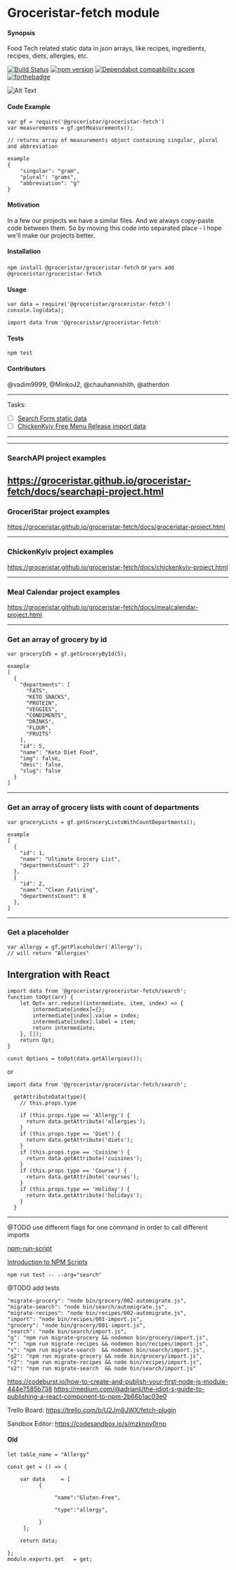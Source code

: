 # Groceristar-fetch module

#### Synopsis
Food Tech related static data in json arrays, like recipes, ingredients, recipes, diets, allergies, etc.

[![Build Status](https://travis-ci.org/GroceriStar/groceristar-fetch.svg?branch=master)](https://travis-ci.org/GroceriStar/groceristar-fetch)
[![npm version](https://badge.fury.io/js/%40groceristar%2Fgroceristar-fetch.svg)](https://badge.fury.io/js/%40groceristar%2Fgroceristar-fetch)
[![Dependabot compatibility score](https://api.dependabot.com/badges/compatibility_score?dependency-name=@groceristar/groceristar-fetch&package-manager=npm_and_yarn&previous-version=1.1.5&new-version=1.1.6)](https://dependabot.com/compatibility-score.html?dependency-name=@groceristar/groceristar-fetch&package-manager=npm_and_yarn&previous-version=1.1.5&new-version=1.1.6)
[![forthebadge](https://forthebadge.com/images/badges/oooo-kill-em.svg)](https://forthebadge.com)

![Alt Text](https://media.giphy.com/media/4TcRVUzpZzsvo9fVlu/giphy.gif)

#### Code Example

```
var gf = require('@groceristar/groceristar-fetch')
var measurements = gf.getMeasurements();

// returns array of measurements object containing singular, plural and abbreviation

example
{
    "singular": "gram",
    "plural": "grams",
    "abbreviation": "g"
}
```

#### Motivation

In a few our projects we have a similar files. And we always copy-paste code between them. So by moving this code into separated place - i hope we'll make our projects better.


#### Installation



`npm install @groceristar/groceristar-fetch`
or
`yarn add @groceristar/groceristar-fetch`

#### Usage

```
var data = require('@groceristar/groceristar-fetch')
console.log(data);

import data from '@groceristar/groceristar-fetch'
```

#### Tests

`npm test`


#### Contributors

@vadim9999, @MinkoJ2, @chauhannishith, @atherdon


---
Tasks:
- [ ] [Search Form static data](https://github.com/GroceriStar/static-data/issues/14)
- [ ] [ChickenKyiv Free Menu Release import data](https://github.com/GroceriStar/static-data/issues/10)
---


---
### SearchAPI project examples
https://groceristar.github.io/groceristar-fetch/docs/searchapi-project.html
---

### GroceriStar project examples
https://groceristar.github.io/groceristar-fetch/docs/groceristar-project.html

---
### ChickenKyiv project examples
https://groceristar.github.io/groceristar-fetch/docs/chickenkyiv-project.html

---
### Meal Calendar project examples
https://groceristar.github.io/groceristar-fetch/docs/mealcalendar-project.html

---
### Get an array of grocery by id
```
var groceryId5 = gf.getGroceryById(5);

example
[
  {
    "departments": [
      "FATS",
      "KETO SNACKS",
      "PROTEIN",
      "VEGGIES",
      "CONDIMENTS",
      "DRINKS",
      "FLOUR",
      "FRUITS"
    ],
    "id": 5,
    "name": "Keto Diet Food",
    "img": false,
    "desc": false,
    "slug": false
  }
]
```

---
### Get an array of grocery lists with count of departments
```
var groceryLists = gf.getGroceryListsWithCountDepartments();

example
[
  {
    "id": 1,
    "name": "Ultimate Grocery List",
    "departmentsCount": 27
  },
  {
    "id": 2,
    "name": "Clean Fatiring",
    "departmentsCount": 8
  },
]
```

---
### Get a placeholder
```
var allergy = gf.getPlaceholder('Allergy');
// will return "Allergies"

```

## Intergration with React
```
import data from '@groceristar/groceristar-fetch/search';
function toOpt(arr) {
    let Opt= arr.reduce((intermediate, item, index) => {
        intermediate[index]={};
        intermediate[index].value = index;
        intermediate[index].label = item;
        return intermediate;
    }, []);
    return Opt;
}

const Options = toOpt(data.getAllergies());

```
or

```
import data from '@groceristar/groceristar-fetch/search';

  getAttributeData(type){
    // this.props.type

    if (this.props.type == 'Allergy') {
      return data.getAttribute('allergies');
    }
    if (this.props.type == 'Diet') {
      return data.getAttribute('diets');
    }
    if (this.props.type == 'Cuisine') {
      return data.getAttribute('cuisines');
    }
    if (this.props.type == 'Course') {
      return data.getAttribute('courses');
    }
    if (this.props.type == 'Holiday') {
      return data.getAttribute('holidays');
    }
  }
```

---
@TODO use different flags for one command in order to call different imports

[npm-run-script](https://docs.npmjs.com/cli/run-script)

[Introduction to NPM Scripts](https://medium.freecodecamp.org/introduction-to-npm-scripts-1dbb2ae01633)

```npm run test -- --arg="search"```

@TODO add tests

```
"migrate-grocery": "node bin/grocery/002-automigrate.js",
"migrate-search": "node bin/search/automigrate.js",
"migrate-recipes": "node bin/recipes/002-automigrate.js",
"import": "node bin/recipes/001-import.js",
"grocery": "node bin/grocery/001-import.js",
"search": "node bin/search/import.js",
"g": "npm run migrate-grocery && nodemon bin/grocery/import.js",
"r": "npm run migrate-recipes && nodemon bin/recipes/import.js",
"s": "npm run migrate-search  && nodemon bin/search/import.js",
"g2": "npm run migrate-grocery && node bin/grocery/import.js",
"r2": "npm run migrate-recipes && node bin/recipes/import.js",
"s2": "npm run migrate-search  && node bin/search/import.js"
```

https://codeburst.io/how-to-create-and-publish-your-first-node-js-module-444e7585b738
https://medium.com/@adrianli/the-idiot-s-guide-to-publishing-a-react-component-to-npm-2b66b1ac03e0

Trello Board: https://trello.com/b/U2Jm8JWX/fetch-plugin

Sandbox Editor: https://codesandbox.io/s/mzknoy0rnp

#### Old



```
let table_name = "Allergy"

const get = () => {

    var data     = [
          {

               "name":"Gluten-Free",

               "type":"allergy",

          }
     ];

  	return data;

};
module.exports.get   = get;
```
